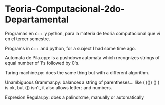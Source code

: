 # Teoria-Computacional-2do-Departamental
Programas en c++ y python, para la materia de teoria computacional que vi en el tercer semestre.

Programs in c++ and python, for a subject I had some time ago.

Automata de Pila.cpp: is a pushdown automata which recognizes strings of equal number of 1's followed by 0's.

Turing machine.py: does the same thing but with a different algorithm.

Unambiguous Grammar.py: balances a string of parentheses... like ( (()) () ) is ok, but (() isn't, it also allows letters 
and numbers.

Expresion Regular.py: does a palindrome, manually or automatically
